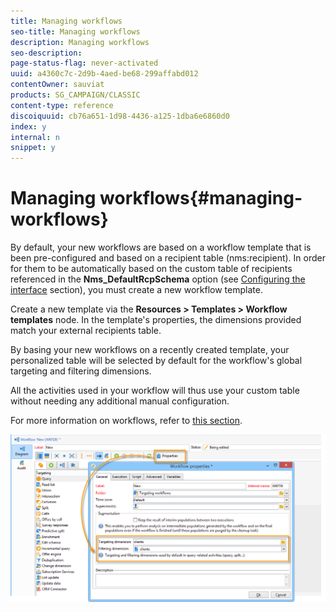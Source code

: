 ```yaml
---
title: Managing workflows
seo-title: Managing workflows
description: Managing workflows
seo-description: 
page-status-flag: never-activated
uuid: a4360c7c-2d9b-4aed-be68-299affabd012
contentOwner: sauviat
products: SG_CAMPAIGN/CLASSIC
content-type: reference
discoiquuid: cb76a651-1d98-4436-a125-1dba6e6860d0
index: y
internal: n
snippet: y
---
```


# Managing workflows{#managing-workflows}

By default, your new workflows are based on a workflow template that is been pre-configured and based on a recipient table (nms:recipient). In order for them to be automatically based on the custom table of recipients referenced in the **Nms_DefaultRcpSchema** option (see [Configuring the interface](../../configuration/using/configuring-the-interface.md) section), you must create a new workflow template.

Create a new template via the **Resources > Templates > Workflow templates** node. In the template's properties, the dimensions provided match your external recipients table.

By basing your new workflows on a recently created template, your personalized table will be selected by default for the workflow's global targeting and filtering dimensions.

All the activities used in your workflow will thus use your custom table without needing any additional manual configuration.

For more information on workflows, refer to [this section](../../workflow/using/about-workflows.md).

![](assets/cfg_external_table_workflow.png)

